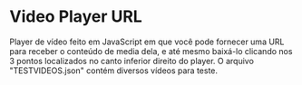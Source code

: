 # Video Player URL

Player de vídeo feito em JavaScript em que você pode fornecer uma URL para receber o conteúdo de media dela, e até mesmo baixá-lo clicando nos 3 pontos localizados no canto inferior direito do player. O arquivo "TESTVIDEOS.json" contém diversos vídeos para teste.
